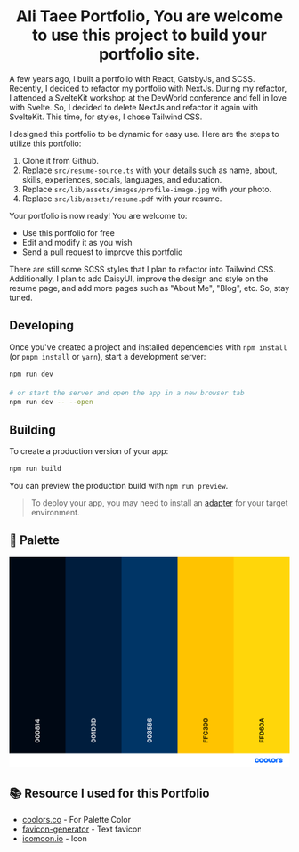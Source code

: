<h1 align="center">
  Ali Taee Portfolio, You are welcome to use this project to build your portfolio site.
</h1>

A few years ago, I built a portfolio with React, GatsbyJs, and SCSS. Recently, I decided to refactor my portfolio with NextJs. During my refactor, I attended a SvelteKit workshop at the DevWorld conference and fell in love with Svelte. So, I decided to delete NextJs and refactor it again with SvelteKit. This time, for styles, I chose Tailwind CSS.

I designed this portfolio to be dynamic for easy use. Here are the steps to utilize this portfolio:

1. Clone it from Github.
2. Replace `src/resume-source.ts` with your details such as name, about, skills, experiences, socials, languages, and education.
3. Replace `src/lib/assets/images/profile-image.jpg` with your photo.
4. Replace `src/lib/assets/resume.pdf` with your resume.

Your portfolio is now ready! You are welcome to:

- Use this portfolio for free
- Edit and modify it as you wish
- Send a pull request to improve this portfolio

There are still some SCSS styles that I plan to refactor into Tailwind CSS. Additionally, I plan to add DaisyUI, improve the design and style on the resume page, and add more pages such as "About Me", "Blog", etc. So, stay tuned.

## Developing

Once you've created a project and installed dependencies with `npm install` (or `pnpm install` or `yarn`), start a development server:

```bash
npm run dev

# or start the server and open the app in a new browser tab
npm run dev -- --open
```

## Building

To create a production version of your app:

```bash
npm run build
```

You can preview the production build with `npm run preview`.

> To deploy your app, you may need to install an [adapter](https://kit.svelte.dev/docs/adapters) for your target environment.

## 🎨 Palette

![Palette colors](./palette.png)

## 📚 Resource I used for this Portfolio

- [coolors.co](https://coolors.co/) - For Palette Color
- [favicon-generator](https://favicon.io/favicon-generator/) - Text favicon
- [icomoon.io](https://icomoon.io/) - Icon
